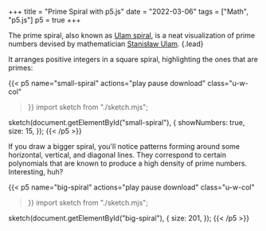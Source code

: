 +++
title = "Prime Spiral with p5.js"
date = "2022-03-06"
tags = ["Math", "p5.js"]
p5 = true
+++

The prime spiral, also known as [Ulam spiral](https://en.wikipedia.org/wiki/Ulam_spiral), is a neat visualization of prime numbers devised by mathematician [Stanisław Ulam](https://en.wikipedia.org/wiki/Stanislaw_Ulam).
{.lead}

<!--more-->

It arranges positive integers in a square spiral, highlighting the ones that are primes:

{{< p5
  name="small-spiral"
  actions="play pause download"
  class="u-w-col"
>}}
import sketch from "./sketch.mjs";

sketch(document.getElementById("small-spiral"), {
  showNumbers: true,
  size: 15,
});
{{< /p5 >}}

If you draw a bigger spiral, you'll notice patterns forming around some horizontal, vertical, and diagonal lines. They correspond to certain polynomials that are known to produce a high density of prime numbers. Interesting, huh?

{{< p5
  name="big-spiral"
  actions="play pause download"
  class="u-w-col"
>}}
import sketch from "./sketch.mjs";

sketch(document.getElementById("big-spiral"), {
  size: 201,
});
{{< /p5 >}}
